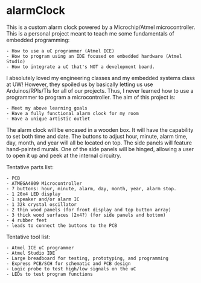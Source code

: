 # alarmClock
This is a custom alarm clock powered by a Microchip/Atmel microcontroller. This is a personal project meant to teach me some fundamentals of embedded programming:

    - How to use a uC programmer (Atmel ICE)
    - How to program using an IDE focused on embedded hardware (Atmel Studio)
    - How to integrate a uC that's NOT a development board.
    
I absolutely loved my engineering classes and my embedded systems class at UW! However, they spoiled us by basically letting us use Arduinos/RPIs/TIs for all of our projects. Thus, I never learned how to use a programmer to program a microcontroller. The aim of this project is:

    - Meet my above learning goals
    - Have a fully functional alarm clock for my room
    - Have a unique artistic outlet
    
The alarm clock will be encased in a wooden box. It will have the capability to set both time and date. The buttons to adjust
hour, minute, alarm time, day, month, and year will all be located on top. The side panels will feature hand-painted murals. One
of the side panels will be hinged, allowing a user to open it up and peek at the internal circuitry.

Tentative parts list:

    - PCB
    - ATMEGA4809 Microcontroller
    - 7 buttons: hour, minute, alarm, day, month, year, alarm stop.
    - 1 20x4 LED display
    - 1 speaker and/or alarm IC
    - 1 32k crystal oscillator
    - 2 thin wood panels (for front display and top button array)
    - 3 thick wood surfaces (2x4?) (for side panels and bottom)
    - 4 rubber feet
    - leads to connect the buttons to the PCB
    
    
Tentative tool list:

    - Atmel ICE uC programmer
    - Atmel Studio IDE
    - Large breadboard for testing, prototyping, and programming
    - Express PCB/SCH for schematic and PCB design
    - Logic probe to test high/low signals on the uC
    - LEDs to test program functions
